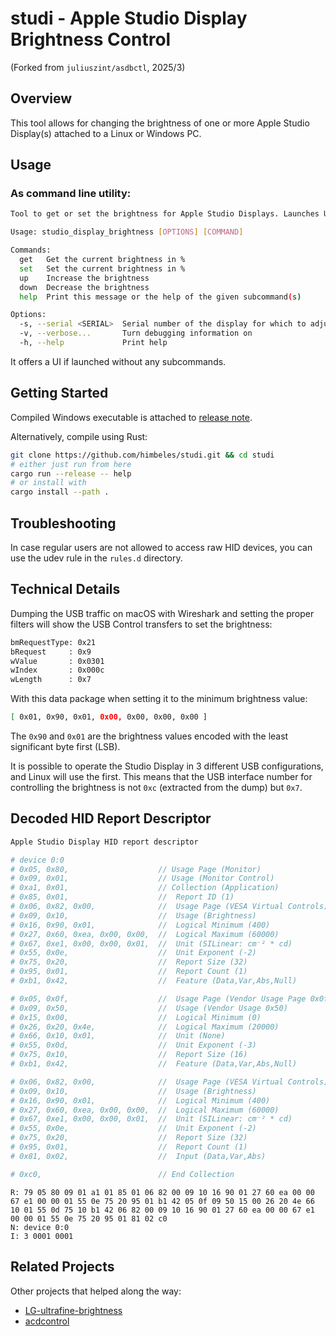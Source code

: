 # studi - Apple Studio Display Brightness Control

(Forked from `juliuszint/asdbctl`, 2025/3)

## Overview
This tool allows for changing the brightness of one or more Apple Studio Display(s) attached to a Linux or Windows PC.


## Usage

### As command line utility:

```sh
Tool to get or set the brightness for Apple Studio Displays. Launches UI if no command is given.

Usage: studio_display_brightness [OPTIONS] [COMMAND]

Commands:
  get   Get the current brightness in %
  set   Set the current brightness in %
  up    Increase the brightness
  down  Decrease the brightness
  help  Print this message or the help of the given subcommand(s)

Options:
  -s, --serial <SERIAL>  Serial number of the display for which to adjust the brightness
  -v, --verbose...       Turn debugging information on
  -h, --help             Print help
```

It offers a UI if launched without any subcommands.

## Getting Started

Compiled Windows executable is attached to [release note]().

Alternatively, compile using Rust:

```bash
git clone https://github.com/himbeles/studi.git && cd studi
# either just run from here
cargo run --release -- help
# or install with
cargo install --path .
```

## Troubleshooting

In case regular users are not allowed to access raw HID devices, you can use the udev rule in the `rules.d` directory.

## Technical Details

Dumping the USB traffic on macOS with Wireshark and setting the proper filters will show the USB Control transfers to set the brightness:

```sh
bmRequestType: 0x21
bRequest     : 0x9
wValue       : 0x0301
wIndex       : 0x000c
wLength      : 0x7
```

With this data package when setting it to the minimum brightness value:

```sh
[ 0x01, 0x90, 0x01, 0x00, 0x00, 0x00, 0x00 ]
```

The `0x90` and `0x01` are the brightness values encoded with the least significant byte first (LSB).

It is possible to operate the Studio Display in 3 different USB configurations, and Linux will use the first. This means that the USB interface number for controlling the brightness is not `0xc` (extracted from the dump) but `0x7`.

## Decoded HID Report Descriptor

```sh
Apple Studio Display HID report descriptor

# device 0:0
# 0x05, 0x80,                    // Usage Page (Monitor)                0
# 0x09, 0x01,                    // Usage (Monitor Control)             2
# 0xa1, 0x01,                    // Collection (Application)            4
# 0x85, 0x01,                    //  Report ID (1)                      6
# 0x06, 0x82, 0x00,              //  Usage Page (VESA Virtual Controls) 8
# 0x09, 0x10,                    //  Usage (Brightness)                 11
# 0x16, 0x90, 0x01,              //  Logical Minimum (400)              13
# 0x27, 0x60, 0xea, 0x00, 0x00,  //  Logical Maximum (60000)            16
# 0x67, 0xe1, 0x00, 0x00, 0x01,  //  Unit (SILinear: cm⁻² * cd)         21
# 0x55, 0x0e,                    //  Unit Exponent (-2)                 26
# 0x75, 0x20,                    //  Report Size (32)                   28
# 0x95, 0x01,                    //  Report Count (1)                   30
# 0xb1, 0x42,                    //  Feature (Data,Var,Abs,Null)        32

# 0x05, 0x0f,                    //  Usage Page (Vendor Usage Page 0x0f) 34
# 0x09, 0x50,                    //  Usage (Vendor Usage 0x50)          36
# 0x15, 0x00,                    //  Logical Minimum (0)                38
# 0x26, 0x20, 0x4e,              //  Logical Maximum (20000)            40
# 0x66, 0x10, 0x01,              //  Unit (None)                        43
# 0x55, 0x0d,                    //  Unit Exponent (-3)                 46
# 0x75, 0x10,                    //  Report Size (16)                   48
# 0xb1, 0x42,                    //  Feature (Data,Var,Abs,Null)        50

# 0x06, 0x82, 0x00,              //  Usage Page (VESA Virtual Controls) 52
# 0x09, 0x10,                    //  Usage (Brightness)                 55
# 0x16, 0x90, 0x01,              //  Logical Minimum (400)              57
# 0x27, 0x60, 0xea, 0x00, 0x00,  //  Logical Maximum (60000)            60
# 0x67, 0xe1, 0x00, 0x00, 0x01,  //  Unit (SILinear: cm⁻² * cd)         65
# 0x55, 0x0e,                    //  Unit Exponent (-2)                 70
# 0x75, 0x20,                    //  Report Size (32)                   72
# 0x95, 0x01,                    //  Report Count (1)                   74
# 0x81, 0x02,                    //  Input (Data,Var,Abs)               76

# 0xc0,                          // End Collection                      78
```

```
R: 79 05 80 09 01 a1 01 85 01 06 82 00 09 10 16 90 01 27 60 ea 00 00 67 e1 00 00 01 55 0e 75 20 95 01 b1 42 05 0f 09 50 15 00 26 20 4e 66 10 01 55 0d 75 10 b1 42 06 82 00 09 10 16 90 01 27 60 ea 00 00 67 e1 00 00 01 55 0e 75 20 95 01 81 02 c0
N: device 0:0
I: 3 0001 0001
```

## Related Projects

Other projects that helped along the way:

- [LG-ultrafine-brightness](https://github.com/ycsos/LG-ultrafine-brightness)
- [acdcontrol](https://github.com/yhaenggi/acdcontrol)